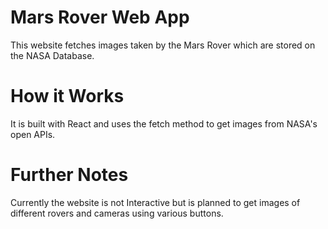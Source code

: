# Mars Rover Web App
This website fetches images taken by the Mars Rover which are stored on the NASA Database.

# How it Works
It is built with React and uses the fetch method to get images from NASA's open APIs.

# Further Notes
Currently the website is not Interactive but is planned to get images of different rovers and cameras using various buttons.
